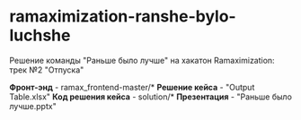 # ramaximization-ranshe-bylo-luchshe
Решение команды "Раньше было лучше" на хакатон Ramaximization: трек №2 "Отпуска"

**Фронт-энд** - ramax_frontend-master/*
**Решение кейса** - "Output Table.xlsx"
**Код решения кейса** - solution/*
**Презентация** - "Раньше было лучше.pptx"

